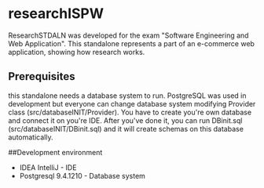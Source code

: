 # researchISPW

ResearchSTDALN was developed for the exam "Software Engineering and Web Application".
This standalone represents a part of an e-commerce web application, showing how research works.

## Prerequisites

this standalone needs a database system to run.
PostgreSQL was used in development but everyone can change database system modifying Provider class (src/databaseINIT/Provider).
You have to create you're own database and connect it on you're IDE.
After you've done it, you can run DBinit.sql (src/databaseINIT/DBinit.sql) and it will create schemas on this database automatically.

##Development environment

* IDEA IntelliJ - IDE
* Postgresql 9.4.1210 - Database system